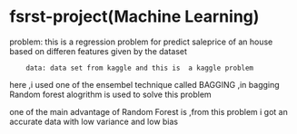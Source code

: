 # fsrst-project(Machine Learning)
problem: this is a regression problem for predict saleprice of an house based on differen features given by the dataset
        
        data: data set from kaggle and this is  a kaggle problem
       
   here ,i used one of the ensembel technique called BAGGING ,in bagging Random forest alogrithm is used to solve this problem
  
  
  one of the main advantage of Random Forest is ,from this problem i got an  accurate data with low variance and low bias
  
